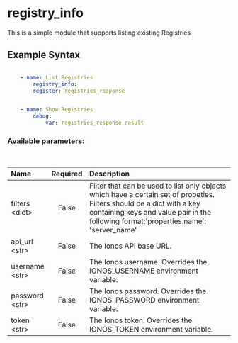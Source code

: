 # registry_info

This is a simple module that supports listing existing Registries

## Example Syntax


```yaml

    - name: List Registries
        registry_info:
        register: registries_response


    - name: Show Registries
        debug:
            var: registries_response.result

```
### Available parameters:
&nbsp;

| Name | Required | Description |
| :--- | :---: | :--- |
| filters<br /><span>\<dict\></span> | False | Filter that can be used to list only objects which have a certain set of propeties. Filters should be a dict with a key containing keys and value pair in the following format:'properties.name': 'server_name' |
| api_url<br /><span>\<str\></span> | False | The Ionos API base URL. |
| username<br /><span>\<str\></span> | False | The Ionos username. Overrides the IONOS_USERNAME environment variable. |
| password<br /><span>\<str\></span> | False | The Ionos password. Overrides the IONOS_PASSWORD environment variable. |
| token<br /><span>\<str\></span> | False | The Ionos token. Overrides the IONOS_TOKEN environment variable. |
